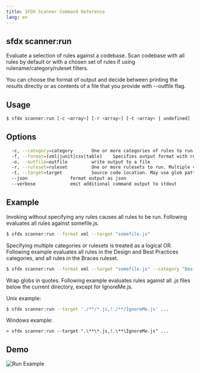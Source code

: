 ```yaml
---
title: SFDX Scanner Command Reference
lang: en
---
```


## sfdx scanner:run
Evaluate a selection of rules against a codebase. Scan codebase with all rules by default or with a chosen set of rules if using rulename/category/ruleset filters.

You can choose the format of output and decide between printing the results directly or as contents of a file that you provide with --outfile flag.

## Usage

```bash
$ sfdx scanner:run [-c <array>] [-r <array>] [-t <array> | undefined] [-f xml|junit|csv|table] [-o <string>] [--verbose] [--json]
```
  
## Options

```bash
  -c, --category=category		One or more categories of rules to run. Multiple values can be specified as a comma-separated list.
  -f, --format=(xml|junit|csv|table) 	Specifies output format with results written directly to the console.
  -o, --outfile=outfile			write output to a file
  -r, --ruleset=ruleset			One or more rulesets to run. Multiple values can be specified as a comma-separated list.
  -t, --target=target			Source code location. May use glob patterns. Multiple values can be specified as a comma-separated list
  --json				format output as json
  --verbose				emit additional command output to stdout
```
  
## Example

Invoking without specifying any rules causes all rules to be run. Following evaluates all rules against somefile.js.

```bash
$ sfdx scanner:run --format xml --target "somefile.js"
```

Specifying multiple categories or rulesets is treated as a logical OR. Following example evaluates all rules in the Design and Best Practices categories, and all rules in the Braces ruleset.
```bash
$ sfdx scanner:run --format xml --target "somefile.js" --category "Design,Best Practices" --ruleset "Braces"
```       

Wrap globs in quotes.  Following example evaluates rules against all .js files below the current directory, except for IgnoreMe.js.

Unix example:
```bash    
$ sfdx scanner:run --target './**/*.js,!./**/IgnoreMe.js' ...
````
Windows example: 
```DOS
> sfdx scanner:run --target ".\**\*.js,!.\**\IgnoreMe.js" ...
```

## Demo
![Run Example](./assets/images/run.gif) 
